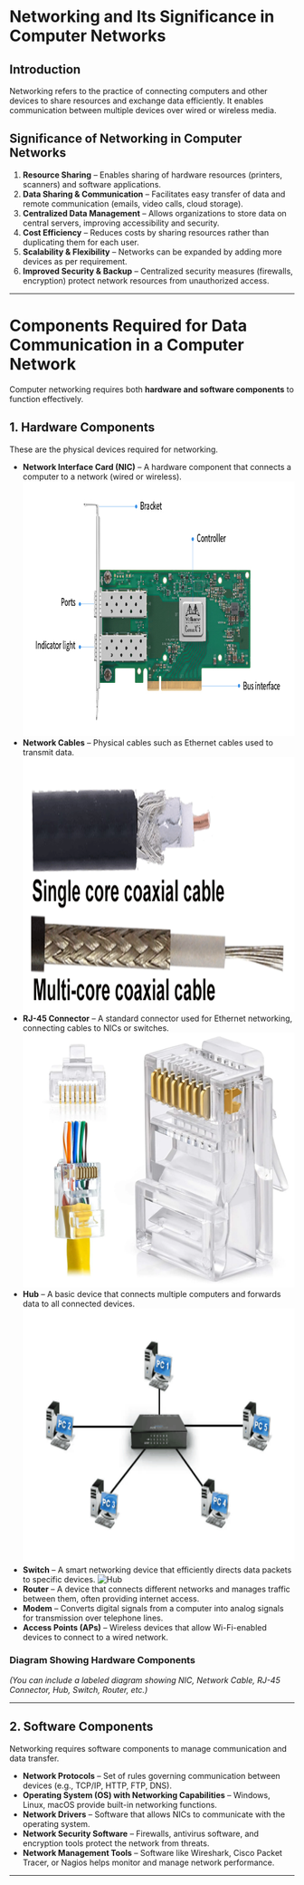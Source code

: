 # **Networking and Its Significance in Computer Networks**

## **Introduction**
Networking refers to the practice of connecting computers and other devices to share resources and exchange data efficiently. It enables communication between multiple devices over wired or wireless media.

## **Significance of Networking in Computer Networks**

1. **Resource Sharing** – Enables sharing of hardware resources (printers, scanners) and software applications.
2. **Data Sharing & Communication** – Facilitates easy transfer of data and remote communication (emails, video calls, cloud storage).
3. **Centralized Data Management** – Allows organizations to store data on central servers, improving accessibility and security.
4. **Cost Efficiency** – Reduces costs by sharing resources rather than duplicating them for each user.
5. **Scalability & Flexibility** – Networks can be expanded by adding more devices as per requirement.
6. **Improved Security & Backup** – Centralized security measures (firewalls, encryption) protect network resources from unauthorized access.

---

# **Components Required for Data Communication in a Computer Network**

Computer networking requires both **hardware and software components** to function effectively.

## **1. Hardware Components**
These are the physical devices required for networking.

- **Network Interface Card (NIC)** – A hardware component that connects a computer to a network (wired or wireless). <img src="1.1(a)nic.jpeg" alt="NIC" width="800px" height="450px">
- **Network Cables** – Physical cables such as Ethernet cables used to transmit data. <img src="1.1(a)cables.jpeg" alt="Cables" width="800px" height="450px">
- **RJ-45 Connector** – A standard connector used for Ethernet networking, connecting cables to NICs or switches. <img src="1.1(a)RJ45Tconnector.jpeg" alt="RJ45Connector" width="800px" height="450px">
- **Hub** – A basic device that connects multiple computers and forwards data to all connected devices. <img src="1.1(a)hub.gif" alt="Hub" width="800px" height="450px"> 
- **Switch** – A smart networking device that efficiently directs data packets to specific devices. <img src="1.1(a)switch" alt="Hub" width="800px" height="450px">
- **Router** – A device that connects different networks and manages traffic between them, often providing internet access.
- **Modem** – Converts digital signals from a computer into analog signals for transmission over telephone lines.
- **Access Points (APs)** – Wireless devices that allow Wi-Fi-enabled devices to connect to a wired network.

### **Diagram Showing Hardware Components**
_(You can include a labeled diagram showing NIC, Network Cable, RJ-45 Connector, Hub, Switch, Router, etc.)_

---

## **2. Software Components**
Networking requires software components to manage communication and data transfer.

- **Network Protocols** – Set of rules governing communication between devices (e.g., TCP/IP, HTTP, FTP, DNS).
- **Operating System (OS) with Networking Capabilities** – Windows, Linux, macOS provide built-in networking functions.
- **Network Drivers** – Software that allows NICs to communicate with the operating system.
- **Network Security Software** – Firewalls, antivirus software, and encryption tools protect the network from threats.
- **Network Management Tools** – Software like Wireshark, Cisco Packet Tracer, or Nagios helps monitor and manage network performance.

---
